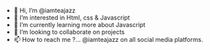 - 👋 Hi, I’m @iamteajazz
- 👀 I’m interested in Html, css & Javascript
- 🌱 I’m currently learning more about Javascript 
- 💞️ I’m looking to collaborate on projects
- 📫 How to reach me ?... @iamteajazz on all social media platforms.

<!---
iamteajazz/iamteajazz is a ✨ special ✨ repository because its `README.md` (this file) appears on your GitHub profile.
You can click the Preview link to take a look at your changes.
--->
